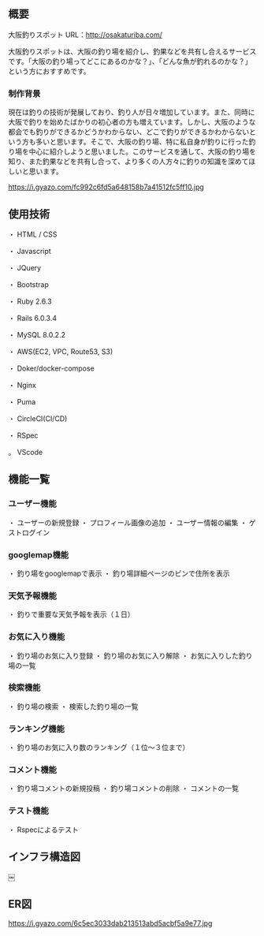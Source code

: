 
<h2>概要</h2>

大阪釣りスポット
URL：http://osakaturiba.com/

大阪釣りスポットは、大阪の釣り場を紹介し、釣果などを共有し合えるサービスです。「大阪の釣り場ってどこにあるのかな？」、「どんな魚が釣れるのかな？」という方におすすめです。

<h3>制作背景</h3>
現在は釣りの技術が発展しており、釣り人が日々増加しています。また、同時に大阪で釣りを始めたばかりの初心者の方も増えています。しかし、大阪のような都会でも釣りができるかどうかわからない、どこで釣りができるかわからないという方も多いと思います。そこで、大阪の釣り場、特に私自身が釣りに行った釣り場を中心に紹介しようと思いました。このサービスを通して、大阪の釣り場を知り、また釣果などを共有し合って、より多くの人方々に釣りの知識を深めてほしいと思います。

https://i.gyazo.com/fc992c6fd5a648158b7a41512fc5ff10.jpg

<h2>使用技術</h2>

・ HTML / CSS

・ Javascript

・ JQuery

・ Bootstrap

・ Ruby 2.6.3

・ Rails 6.0.3.4

・ MySQL 8.0.2.2

・ AWS(EC2, VPC, Route53, S3)

・ Doker/docker-compose

・ Nginx

・ Puma

・ CircleCI(CI/CD)

・ RSpec

。 VScode

<h2>機能一覧</h2>

<h3>ユーザー機能</h3>
・ ユーザーの新規登録
・ プロフィール画像の追加
・ ユーザー情報の編集
・ ゲストログイン

<h3>googlemap機能</h3>
・ 釣り場をgooglemapで表示
・ 釣り場詳細ページのピンで住所を表示

<h3>天気予報機能</h3>
・ 釣りで重要な天気予報を表示（１日）

<h3>お気に入り機能</h3>
・ 釣り場のお気に入り登録
・ 釣り場のお気に入り解除
・ お気に入りした釣り場の一覧

<h3>検索機能</h3>
・ 釣り場の検索
・ 検索した釣り場の一覧

<h3>ランキング機能</h3>
・ 釣り場のお気に入り数のランキング（１位〜３位まで）

<h3>コメント機能</h3>
・ 釣り場コメントの新規投稿
・ 釣り場コメントの削除
・ コメントの一覧

<h3>テスト機能</h3>
・ Rspecによるテスト

<h2>インフラ構造図</h2>
￼
<h2>ER図</h2>

https://i.gyazo.com/6c5ec3033dab213513abd5acbf5a9e77.jpg
